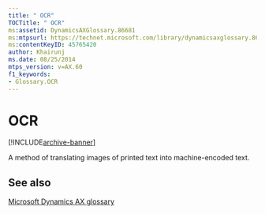 ```yaml
---
title: " OCR"
TOCTitle: " OCR"
ms:assetid: DynamicsAXGlossary.86681
ms:mtpsurl: https://technet.microsoft.com/library/dynamicsaxglossary.86681(v=AX.60)
ms:contentKeyID: 45765420
author: Khairunj
ms.date: 08/25/2014
mtps_version: v=AX.60
f1_keywords:
- Glossary.OCR
---
```


# OCR


[!INCLUDE[archive-banner](includes/archive-banner.md)]

A method of translating images of printed text into machine-encoded text.

## See also

[Microsoft Dynamics AX glossary](glossary/microsoft-dynamics-ax-glossary.md)

  


